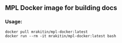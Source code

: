 ## MPL Docker image for building docs

### Usage:
```
docker pull mrakitin/mpl-docker:latest
docker run --rm -it mrakitin/mpl-docker:latest bash
```
